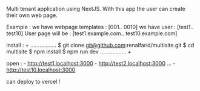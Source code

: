 Multi tenant application using NextJS. With this app the user can create their own web page.

Example : 
we have webpage templates : [001.. 0010]
we have user : [test1.. test10]
User page will be : [test1.example.com.. test10.example.com]

install :
+
.................
$ git clone git@github.com:renalfarid/multisite.git
$ cd multisite
$ npm install
$ npm run dev
.................
+

open :  - http://test1.localhost:3000
        - http://test2.localhost:3000
        ...
        - http://test10.localhost:3000

can deploy to vercel !